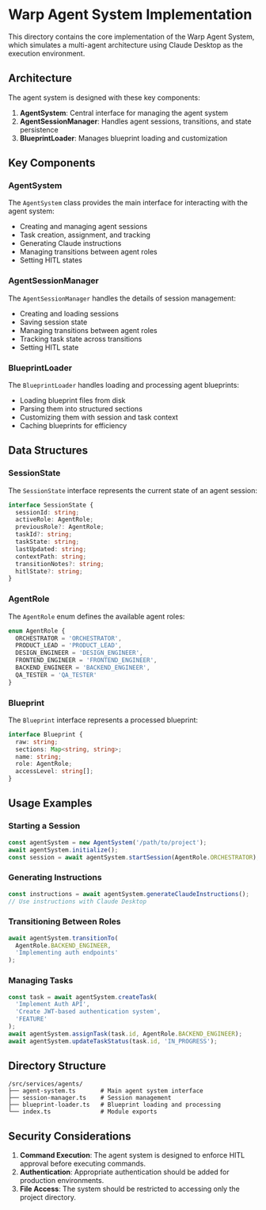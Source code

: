 # Warp Agent System Implementation

This directory contains the core implementation of the Warp Agent System, which simulates a multi-agent architecture using Claude Desktop as the execution environment.

## Architecture

The agent system is designed with these key components:

1. **AgentSystem**: Central interface for managing the agent system
2. **AgentSessionManager**: Handles agent sessions, transitions, and state persistence
3. **BlueprintLoader**: Manages blueprint loading and customization

## Key Components

### AgentSystem

The `AgentSystem` class provides the main interface for interacting with the agent system:

- Creating and managing agent sessions
- Task creation, assignment, and tracking
- Generating Claude instructions
- Managing transitions between agent roles
- Setting HITL states

### AgentSessionManager

The `AgentSessionManager` handles the details of session management:

- Creating and loading sessions
- Saving session state
- Managing transitions between agent roles
- Tracking task state across transitions
- Setting HITL state

### BlueprintLoader

The `BlueprintLoader` handles loading and processing agent blueprints:

- Loading blueprint files from disk
- Parsing them into structured sections
- Customizing them with session and task context
- Caching blueprints for efficiency

## Data Structures

### SessionState

The `SessionState` interface represents the current state of an agent session:

```typescript
interface SessionState {
  sessionId: string;
  activeRole: AgentRole;
  previousRole?: AgentRole;
  taskId?: string;
  taskState: string;
  lastUpdated: string;
  contextPath: string;
  transitionNotes?: string;
  hitlState?: string;
}
```

### AgentRole

The `AgentRole` enum defines the available agent roles:

```typescript
enum AgentRole {
  ORCHESTRATOR = 'ORCHESTRATOR',
  PRODUCT_LEAD = 'PRODUCT_LEAD',
  DESIGN_ENGINEER = 'DESIGN_ENGINEER',
  FRONTEND_ENGINEER = 'FRONTEND_ENGINEER',
  BACKEND_ENGINEER = 'BACKEND_ENGINEER',
  QA_TESTER = 'QA_TESTER'
}
```

### Blueprint

The `Blueprint` interface represents a processed blueprint:

```typescript
interface Blueprint {
  raw: string;
  sections: Map<string, string>;
  name: string;
  role: AgentRole;
  accessLevel: string[];
}
```

## Usage Examples

### Starting a Session

```typescript
const agentSystem = new AgentSystem('/path/to/project');
await agentSystem.initialize();
const session = await agentSystem.startSession(AgentRole.ORCHESTRATOR);
```

### Generating Instructions

```typescript
const instructions = await agentSystem.generateClaudeInstructions();
// Use instructions with Claude Desktop
```

### Transitioning Between Roles

```typescript
await agentSystem.transitionTo(
  AgentRole.BACKEND_ENGINEER,
  'Implementing auth endpoints'
);
```

### Managing Tasks

```typescript
const task = await agentSystem.createTask(
  'Implement Auth API',
  'Create JWT-based authentication system',
  'FEATURE'
);
await agentSystem.assignTask(task.id, AgentRole.BACKEND_ENGINEER);
await agentSystem.updateTaskStatus(task.id, 'IN_PROGRESS');
```

## Directory Structure

```
/src/services/agents/
├── agent-system.ts       # Main agent system interface
├── session-manager.ts    # Session management
├── blueprint-loader.ts   # Blueprint loading and processing
└── index.ts              # Module exports
```

## Security Considerations

1. **Command Execution**: The agent system is designed to enforce HITL approval before executing commands.
2. **Authentication**: Appropriate authentication should be added for production environments.
3. **File Access**: The system should be restricted to accessing only the project directory.
